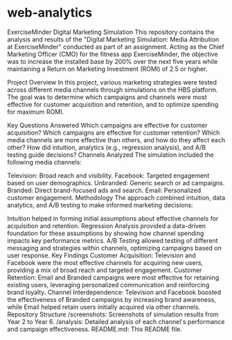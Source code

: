 # web-analytics

ExerciseMinder Digital Marketing Simulation
This repository contains the analysis and results of the "Digital Marketing Simulation: Media Attribution at ExerciseMinder" conducted as part of an assignment. Acting as the Chief Marketing Officer (CMO) for the fitness app ExerciseMinder, the objective was to increase the installed base by 200% over the next five years while maintaining a Return on Marketing Investment (ROMI) of 2.5 or higher.

Project Overview
In this project, various marketing strategies were tested across different media channels through simulations on the HBS platform. The goal was to determine which campaigns and channels were most effective for customer acquisition and retention, and to optimize spending for maximum ROMI.

Key Questions Answered
Which campaigns are effective for customer acquisition?
Which campaigns are effective for customer retention?
Which media channels are more effective than others, and how do they affect each other?
How did intuition, analytics (e.g., regression analysis), and A/B testing guide decisions?
Channels Analyzed
The simulation included the following media channels:

Television: Broad reach and visibility.
Facebook: Targeted engagement based on user demographics.
Unbranded: Generic search or ad campaigns.
Branded: Direct brand-focused ads and search.
Email: Personalized customer engagement.
Methodology
The approach combined intuition, data analytics, and A/B testing to make informed marketing decisions:

Intuition helped in forming initial assumptions about effective channels for acquisition and retention.
Regression Analysis provided a data-driven foundation for these assumptions by showing how channel spending impacts key performance metrics.
A/B Testing allowed testing of different messaging and strategies within channels, optimizing campaigns based on user response.
Key Findings
Customer Acquisition: Television and Facebook were the most effective channels for acquiring new users, providing a mix of broad reach and targeted engagement.
Customer Retention: Email and Branded campaigns were most effective for retaining existing users, leveraging personalized communication and reinforcing brand loyalty.
Channel Interdependence: Television and Facebook boosted the effectiveness of Branded campaigns by increasing brand awareness, while Email helped retain users initially acquired via other channels.
Repository Structure
/screenshots: Screenshots of simulation results from Year 2 to Year 6.
/analysis: Detailed analysis of each channel's performance and campaign effectiveness.
README.md: This README file.
